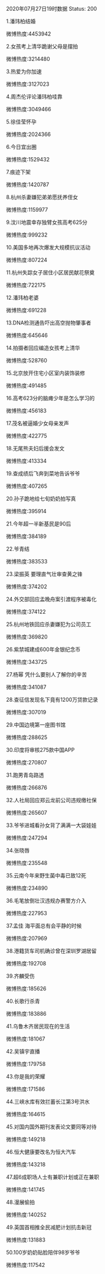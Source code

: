 2020年07月27日19时数据
Status: 200

1.潘玮柏结婚

微博热度:4453942

2.女孩考上清华跪谢父母是摆拍

微博热度:3214480

3.热爱为你加速

微博热度:3127023

4.周杰伦评论潘玮柏哇靠

微博热度:3049466

5.徐佳莹怀孕

微博热度:2024366

6.今日宜出圈

微博热度:1529432

7.痕迹下架

微博热度:1420787

8.杭州杀妻嫌犯弟弟愿抚养侄女

微博热度:1159977

9.汶川地震幸存独臂女孩高考625分

微博热度:999232

10.美国多地再次爆发大规模抗议活动

微博热度:807224

11.杭州失踪女子居住小区居民献花祭奠

微博热度:722175

12.潘玮柏老婆

微博热度:691228

13.DNA检测通告吓出高空抛物肇事者

微博热度:645646

14.拍摄者回应编造女孩考上清华

微博热度:528760

15.北京放开住宅小区室内装饰装修

微博热度:491485

16.高考623分的脑瘫少年是怎么学习的

微博热度:456183

17.茂名被逼婚少女母亲发声

微博热度:422775

18.无尾熊夫妇后援会发文

微博热度:413334

19.查成绩后飞奔到菜地告诉爷爷

微博热度:407265

20.孙子跪地给七旬奶奶拍写真

微博热度:395914

21.今年超一半新基民是90后

微博热度:384189

22.爷青结

微博热度:383533

23.梁振英 要理直气壮审查黄之锋

微博热度:374202

24.外交部回应孟晚舟案引渡程序被毒化

微博热度:374122

25.杭州地铁回应杀妻嫌犯为公司员工

微博热度:369820

26.紫禁城建成600年金银纪念币

微博热度:343725

27.杨幂 凭什么要别人了解你的辛苦

微博热度:341087

28.查征信发现名下竟有1200万贷款记录

微博热度:307019

29.中国边境第一座图书馆

微博热度:288625

30.印度将审核275款中国APP

微博热度:270807

31.跑男青岛路透

微博热度:266876

32.人社局回应郑云龙前公司违规缴社保

微博热度:265607

33.爷爷进城看孙女背了满满一大袋娃娃

微博热度:247294

34.张晓唇

微博热度:235548

35.云南今年来野生菌中毒已致12死

微博热度:234890

36.毛笔放倒壮汉违规办赛警方介入

微博热度:227953

37.孟佳 海平面总有会平静的时候

微博热度:207969

38.港籍货车司机确诊曾在深圳罗湖居留

微博热度:192708

39.齐麟受伤

微博热度:185626

40.长歌行杀青

微博热度:183886

41.乌鲁木齐居民现在的生活

微博热度:181067

42.吴镇宇直播

微博热度:179758

43.你是我的荣耀

微博热度:171586

44.三峡水库有效拦蓄长江第3号洪水

微博热度:164615

45.对国内国外期刊发表论文要同等对待

微博热度:149218

46.恒大健康要改名为恒大汽车

微博热度:143218

47.超6成职场人士有兼职计划或正在兼职

微博热度:141745

48.漫展偷拍

微博热度:140252

49.英国首相推全民减肥计划抗击新冠

微博热度:131883

50.100岁奶奶贴脸陪伴98岁爷爷

微博热度:117542

